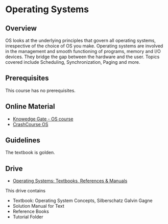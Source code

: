 # Operating Systems

## Overview
OS looks at the underlying principles that govern all operating systems, irrespective of the choice of OS you make. Operating systems are involved in the management and smooth functioning of programs, memory and I/O devices. They bridge the gap between the hardware and the user. Topics covered include Scheduling, Synchronization, Paging and more. 

## Prerequisites
This course has no prerequisites.

## Online Material
* [Knowedge Gate - OS course](https://www.youtube.com/playlist?list=PLmXKhU9FNesSFvj6gASuWmQd23Ul5omtD)
* [CrashCourse OS](https://www.youtube.com/watch?v=26QPDBe-NB8)

## Guidelines
The textbook is golden.

## Drive

* [Operating Systems: Textbooks, References & Manuals](https://drive.google.com/open?id=1YGTasJDlMA3blx8nGNUxvLQlg9dcvo4t)

This drive contains
* Textbook: Operating System Concepts, Silberschatz Galvin Gagne
* Solution Manual for Text
* Reference Books
* Tutorial Folder
